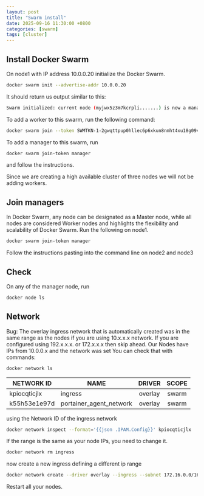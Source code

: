 ```yaml
---
layout: post
title: "Swarm install"
date: 2025-09-16 11:30:00 +0800
categories: [swarm]
tags: [cluster]
---
```


## Install Docker Swarm

On node1 with IP address 10.0.0.20 initialize the Docker Swarm.

```bash 
docker swarm init --advertise-addr 10.0.0.20
```

It should return us output similar to this:

```bash
Swarm initialized: current node (myjwx5z3m7kcrpli.......) is now a manager.
```

To add a worker to this swarm, run the following command:

```bash
docker swarm join --token SWMTKN-1-2gwqttpup0hllec6p6xkun8nmht4xu18g09vsxyjhlyqc........... 10.0.0.20:2377
```

To add a manager to this swarm, run 

```bash
docker swarm join-token manager
```
 and follow the instructions.


Since we are creating a high available cluster of three nodes we will not be adding workers.


## Join managers
In Docker Swarm, any node can be designated as a Master node, while all nodes are considered Worker nodes and highlights the flexibility and scalability of Docker Swarm.
Run the following on node1.

```bash
docker swarm join-token manager
```

Follow the instructions pasting into the command line on node2 and node3

## Check
On any of the manager node, run

```bash
docker node ls
```

## Network
Bug: The overlay ingress network that is automatically created was in the same range as the nodes if you are using 10.x.x.x network. If you are configured using 192.x.x.x. or 172.x.x.x then skip ahead.
Our Nodes have IPs from 10.0.0.x and the network was set
You can check that with commands:

```bash
docker network ls
```

| NETWORK ID   | NAME                  | DRIVER  | SCOPE |
|--------------|-----------------------|:-------:|:-----:|
| kpiocqticjlx | ingress               | overlay | swarm |
| k55h53e1e97d | portainer_agent_network | overlay | swarm |

using the Network ID of the ingress network

```bash
docker network inspect --format='{{json .IPAM.Config}}' kpiocqticjlx
```
If the range is the same as your node IPs, you need to change it.

```bash
docker network rm ingress
```

now create a new ingress defining a different ip range

```bash
docker network create --driver overlay --ingress --subnet 172.16.0.0/16 --gateway 172.16.0.1 ingress
```

Restart all your nodes.
